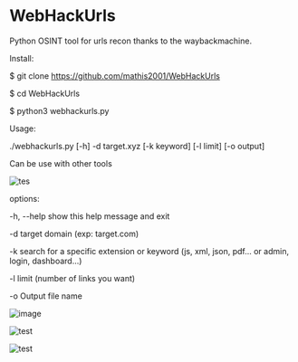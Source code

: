 # WebHackUrls
Python OSINT tool for urls recon thanks to the waybackmachine.

Install:

$ git clone https://github.com/mathis2001/WebHackUrls

$ cd WebHackUrls

$ python3 webhackurls.py

Usage:

./webhackurls.py [-h] -d target.xyz [-k keyword] [-l limit] [-o output]

Can be use with other tools

![tes](https://user-images.githubusercontent.com/40497633/170056609-1588032a-9517-4e34-b673-e20425bbe7fe.png)


options:

  -h, --help  show this help message and exit
  
  -d          target domain (exp: target.com)
  
  -k          search for a specific extension or keyword (js, xml, json, pdf... or admin, login, dashboard...)
  
  -l          limit (number of links you want)
  
  -o          Output file name
  
  
  ![image](https://user-images.githubusercontent.com/40497633/170048245-33a3c4f8-8e22-4e1b-a952-51c4b09052e5.png)

![test](https://user-images.githubusercontent.com/40497633/170048855-b3bbe235-ea48-424e-a396-fdef19f3f251.png)

![test](https://user-images.githubusercontent.com/40497633/170049348-8390a45e-8ad8-4fae-b127-69ce2205e4cc.png)


